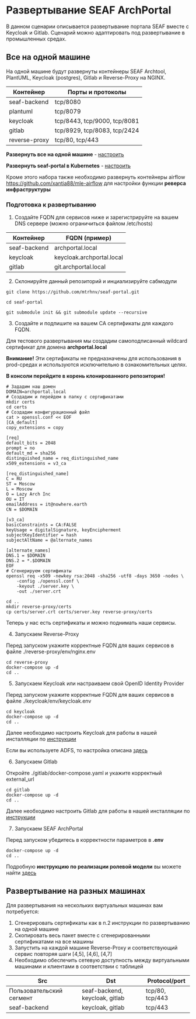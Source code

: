 # Развертывание SEAF ArchPortal

В данном сценарии описывается развертывание портала SEAF вместе с Keycloak и Gitlab. Сценарий можно адаптировать под развертывание в промышленных средах.

## Все на одной машине

На одной машине будут развернуты контейнеры SEAF Archtool, PlantUML, Keycloak (postgres), Gitlab и Reverse-Proxy на NGINX.

| Контейнер     | Порты и протоколы            |
|---------------|------------------------------|
| seaf-backend  | tcp/8080                     |
| plantuml      | tcp/8079                     |
| keycloak      | tcp/8443, tcp/9000, tcp/8081 |
| gitlab        | tcp/8929, tcp/8083, tcp/2424 |
| reverse-proxy | tcp/80, tcp/443              |

**Развернуть все на одной машине** - [настроить](README_SINGLE_HOST.MD)

**Развернуть seaf-portal в Kubernetes** - [настроить](README_KUBER.MD)

Кроме этого набора также необходимо развернуть контейнеры airflow https://github.com/xantia88/mle-airflow для настройки функции **реверса инфраструктуры**

### Подготовка к развертыванию
1. Создайте FQDN для сервисов ниже и зарегистрируйте на вашем DNS сервере (можно ограничиться файлом /etc/hosts)

| Контейнер    | FQDN (пример)             |
|--------------|---------------------------|
| seaf-backend | archportal.local          |
| keycloak     | keycloak.archportal.local |
| gitlab       | git.archportal.local      |


2. Склонируйте данный репозиторий и инциализируйте сабмодули


```shell
git clone https://github.com/mtrhnv/seaf-portal.git

cd seaf-portal

git submodule init && git submodule update --recursive
```

3. Создайте и подпишите на вашем CA сертификаты для каждого FQDN.

Для тестового развертывания мы создадим самоподписанный wildcard сертификат для домена **archportal.local**

**Внимание!** Эти сертификаты не предназначены для использования в prod-средах и используются исключительно в ознакомительных целях.

**В консоли перейдите в корень клонированного репозитория!**

```shell
# Зададим наш домен
DOMAIN=archportal.local
# Создадим и перейдем в папку с сертификатами
mkdir certs
cd certs
# Создадим конфигурационный файл
cat > openssl.conf << EOF
[CA_default]
copy_extensions = copy

[req]
default_bits = 2048
prompt = no
default_md = sha256
distinguished_name = req_distinguished_name
x509_extensions = v3_ca

[req_distinguished_name]
C = RU
ST = Moscow
L = Moscow
O = Lazy Arch Inc
OU = IT
emailAddress = it@nowhere.earth
CN = $DOMAIN

[v3_ca]
basicConstraints = CA:FALSE
keyUsage = digitalSignature, keyEncipherment
subjectKeyIdentifier = hash
subjectAltName = @alternate_names

[alternate_names]
DNS.1 = $DOMAIN
DNS.2 = *.$DOMAIN
EOF
# Сгенерируем сертификаты
openssl req -x509 -newkey rsa:2048 -sha256 -utf8 -days 3650 -nodes \
    -config ./openssl.conf \
    -keyout ./server.key \
    -out ./server.crt

cd ..
mkdir reverse-proxy/certs
cp certs/server.crt certs/server.key reverse-proxy/certs
```

Теперь у нас есть сертификаты и можно поднимать наши сервисы.

4. Запускаем Reverse-Proxy

Перед запуском укажите корректные FQDN для ваших сервисов в файле ./reverse-proxy/env/nginx.env  

``` shell
cd reverse-proxy
docker-compose up -d
cd ..
```

5. Запускаем Keycloak или настраиваем свой OpenID Identity Provider

Перед запуском укажите корректные FQDN для ваших сервисов в файле ./keycloak/env/keycloak.env

``` shell
cd keycloak
docker-compose up -d
cd ..
```

Далее необходимо настроить Keycloak для работы в нашей инсталляции по [инструкции](keycloak/README.MD)

Если вы используете ADFS, то настройка описана [здесь](keycloak/ADFS.MD)

6. Запускаем Gitlab

Откройте ./gitlab/docker-compose.yaml и укажите корректный external_url

``` shell
cd gitlab
docker-compose up -d
cd ..
```

Далее необходимо настроить Gitlab для работы в нашей инсталляции по [инструкции](gitlab/README.MD)

7. Запускаем SEAF ArchPortal

Перед запуском убедитесь в корректности параметров в **.env**

``` shell
docker-compose up -d
cd ..
```

Подробную **инструкцию по реализации ролевой модели** вы можете найти [здесь](ROLEMODEL.MD)

## Развертывание на разных машинах

Для развертывания на нескольких виртуальных машинах вам потребуется:

1. Cгенерировать сертификаты как в п.2 инструкции по развертыванию на одной машине
2. Скопировать весь пакет вместе с сгенерированными сертификатами на все машины
3. Запустить на каждой машине Reverse-Proxy и соответствующий сервис повторяя шаги [4,5], [4,6], [4,7]
4. Необходимо обеспечить сетевую доступность между виртуальными машинами и клиентами в соответствии с таблицей

| Src                      | Dst                            | Protocol/port   |
|--------------------------|--------------------------------|-----------------|
| Пользовательский сегмент | seaf-backend, keycloak, gitlab | tcp/80, tcp/443 |
| seaf-backend             | keycloak, gitlab               | tcp/443         |

